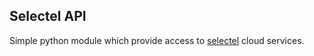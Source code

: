 ## Selectel API ##

Simple python module which provide access to [selectel](selectel.com) cloud services.

